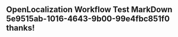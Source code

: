 <properties
ms.topic="hero-topic"
ms.test1="hero-topic"
ms.test2="test"/>


## OpenLocalization Workflow Test MarkDown 5e9515ab-1016-4643-9b00-99e4fbc851f0 thanks!



<!--HONumber=Jul16_HO2-->


